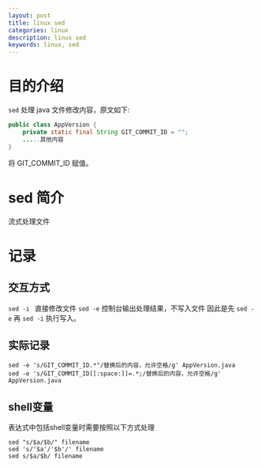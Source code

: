 ```yaml
---
layout: post
title: linux sed
categories: linux
description: linux sed
keywords: linux, sed
---
```


# 目的介绍
`sed` 处理 java 文件修改内容，原文如下:

```java
public class AppVersion {
    private static final String GIT_COMMIT_ID = "";
    .....其他内容
}
```
将 GIT_COMMIT_ID 赋值。

# sed 简介

流式处理文件

# 记录
## 交互方式

`sed -i ` 直接修改文件
`sed -e` 控制台输出处理结果，不写入文件
因此是先 `sed -e` 再 `sed -i` 执行写入。

## 实际记录

```
sed -e 's/GIT_COMMIT_ID.*"/替换后的内容，允许空格/g' AppVersion.java
sed -e 's/GIT_COMMIT_ID[[:space:]]=.*;/替换后的内容，允许空格/g' AppVersion.java
```

## shell变量

表达式中包括shell变量时需要按照以下方式处理
```
sed "s/$a/$b/" filename
sed 's/'$a'/'$b'/' filename 
sed s/$a/$b/ filename
```